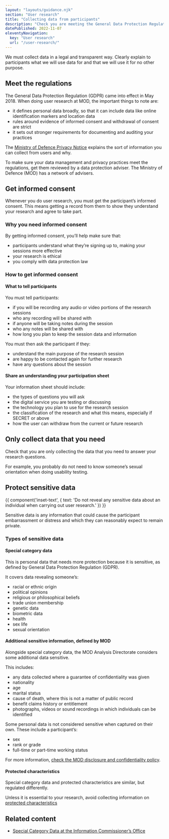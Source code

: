 ```yaml
---
layout: "layouts/guidance.njk"
section: "User research"
title: "Collecting data from participants"
description: "Check you are meeting the General Data Protection Regulation (GDPR). Get informed consent and protect participants’ sensitive data."
datePublished: 2022-11-07
eleventyNavigation:
  key: "User research"
  url: "/user-research/"
---
```


We must collect data in a legal and transparent way. Clearly explain to participants what we will use data for and that we will use it for no other purpose.

## Meet the regulations

The General Data Protection Regulation (GDPR) came into effect in May 2018. When doing user research at MOD, the important things to note are:

- it defines personal data broadly, so that it can include data like online identification markers and location data
- rules around evidence of informed consent and withdrawal of consent are strict
- it sets out stronger requirements for documenting and auditing your practices

The [Ministry of Defence Privacy Notice](https://www.gov.uk/government/publications/ministry-of-defence-privacy-notice/mod-privacy-notice) explains the sort of information you can collect from users and why.

To make sure your data management and privacy practices meet the regulations, get them reviewed by a data protection adviser. The Ministry of Defence (MOD) has a network of advisers.

## Get informed consent

Whenever you do user research, you must get the participant’s informed consent. This means getting a record from them to show they understand your research and agree to take part.

### Why you need informed consent

By getting informed consent, you’ll help make sure that:

- participants understand what they’re signing up to, making your sessions more effective
- your research is ethical
- you comply with data protection law

### How to get informed consent

#### What to tell participants

You must tell participants:

- if you will be recording any audio or video portions of the research sessions
- who any recording will be shared with
- if anyone will be taking notes during the session
- who any notes will be shared with
- how long you plan to keep the session data and information

You must then ask the participant if they:

- understand the main purpose of the research session
- are happy to be contacted again for further research
- have any questions about the session

<!-- #### Get participants to complete a consent form -->

<!-- Before you start, you must get participants to sign an [MOD consent form](/downloads/MOD-consent-form-for-OFFICIAL-user-research-template.docx). You need to add details about your research. -->

#### Share an understanding your participation sheet

Your information sheet should include:

- the types of questions you will ask
- the digital service you are testing or discussing
- the technology you plan to use for the research session
- the classification of the research and what this means, especially if SECRET or above
- how the user can withdraw from the current or future research

<!-- You can use this example of an [understanding your participation sheet](/downloads/). -->

## Only collect data that you need

Check that you are only collecting the data that you need to answer your research questions.

For example, you probably do not need to know someone’s sexual orientation when doing usability testing.

## Protect sensitive data

{{ component('inset-text', {
  text: 'Do not reveal any sensitive data about an individual when carrying out user research.'
}) }}

Sensitive data is any information that could cause the participant embarrassment or distress and which they can reasonably expect to remain private.

### Types of sensitive data

#### Special category data

This is personal data that needs more protection because it is sensitive, as defined by General Data Protection Regulation (GDPR).

It covers data revealing someone’s:

- racial or ethnic origin
- political opinions
- religious or philosophical beliefs
- trade union membership
- genetic data
- biometric data
- health
- sex life
- sexual orientation

#### Additional sensitive information, defined by MOD

Alongside special category data, the MOD Analysis Directorate considers some additional data sensitive.

This includes:

- any data collected where a guarantee of confidentiality was given
- nationality
- age
- marital status
- cause of death, where this is not a matter of public record
- benefit claims history or entitlement
- photographs, videos or sound recordings in which individuals can be identified

Some personal data is not considered sensitive when captured on their own. These include a participant’s:

- sex
- rank or grade
- full-time or part-time working status

For more information, [check the MOD disclosure and confidentiality policy](https://www.gov.uk/government/publications/defence-statistics-policies/ministry-of-defence-disclosure-and-confidentiality-policy-identifiable-survey-data#fn:2).

#### Protected characteristics

Special category data and protected characteristics are similar, but regulated differently.

Unless it is essential to your research, avoid collecting information on [protected characteristics](https://www.gov.uk/discrimination-your-rights)

## Related content

- [Special Category Data at the Information Commissioner’s Office](https://ico.org.uk/for-organisations/guide-to-data-protection/guide-to-the-general-data-protection-regulation-gdpr/lawful-basis-for-processing/special-category-data)
